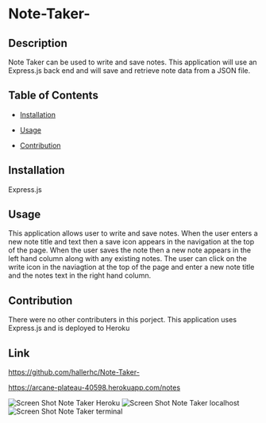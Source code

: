 # Note-Taker-

## Description
Note Taker can be used to write and save notes. This application will use an Express.js back end and will save and retrieve note data from a JSON file.

## Table of Contents
* [Installation](#installation)

* [Usage](#usage)

* [Contribution](#contribution)

## Installation
Express.js

## Usage 
This application allows user to write and save notes. When the user enters a new note title and text then a save icon appears in the navigation at the top of the page. When the user saves the note then a new note appears in the left hand column along with any existing notes. The user can click on the write icon in the naviagtion at the top of the page and enter a new note title and the notes text in the right hand column.

## Contribution
There were no other contributers in this porject. This application uses Express.js and is deployed to Heroku

## Link 

https://github.com/hallerhc/Note-Taker-

https://arcane-plateau-40598.herokuapp.com/notes

![Screen Shot Note Taker Heroku](https://user-images.githubusercontent.com/100663920/175194331-d9b458a8-8c21-4348-a82a-6343d695a5cd.png)
![Screen Shot Note Taker localhost](https://user-images.githubusercontent.com/100663920/175194348-f49bb981-e7d9-4f66-b295-f3175a3c9ebc.png)
![Screen Shot Note Taker terminal](https://user-images.githubusercontent.com/100663920/175194363-e9e6f02c-1764-48e3-b716-adb621af1488.png)
